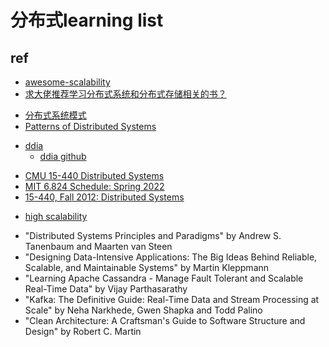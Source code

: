 # 分布式learning list

## ref

+ [awesome-scalability](https://github.com/binhnguyennus/awesome-scalability)
+ [求大佬推荐学习分布式系统和分布式存储相关的书？](https://www.zhihu.com/question/439289634/answer/2673812365)



<!-- pattern -->
+ [分布式系统模式](https://github.com/dreamhead/patterns-of-distributed-systems)
+ [Patterns of Distributed Systems](https://martinfowler.com/articles/patterns-of-distributed-systems/)

<!-- ddia -->
+ [ddia](http://ddia.vonng.com/#/)
    + [ddia github](https://github.com/Vonng/ddia/blob/master/ch9.md#cap%E5%AE%9A%E7%90%86)
    
<!-- 课程 -->
+ [CMU 15-440 Distributed Systems](https://www.composablesystems.org/15-440/fa2022/schedule/)
+ [MIT 6.824 Schedule: Spring 2022](http://nil.csail.mit.edu/6.824/2022/schedule.html)
+ [15-440, Fall 2012: Distributed Systems](http://www.cs.cmu.edu/~dga/15-440/F12/)

<!-- community -->
+ [high scalability](http://highscalability.com/)


<!-- books -->
+ "Distributed Systems Principles and Paradigms" by Andrew S. Tanenbaum and Maarten van Steen
+ "Designing Data-Intensive Applications: The Big Ideas Behind Reliable, Scalable, and Maintainable Systems" by Martin Kleppmann
+ "Learning Apache Cassandra - Manage Fault Tolerant and Scalable Real-Time Data" by Vijay Parthasarathy
+ "Kafka: The Definitive Guide: Real-Time Data and Stream Processing at Scale" by Neha Narkhede, Gwen Shapka and Todd Palino
+ "Clean Architecture: A Craftsman's Guide to Software Structure and Design" by Robert C. Martin